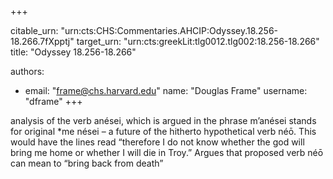 +++


citable_urn: "urn:cts:CHS:Commentaries.AHCIP:Odyssey.18.256-18.266.7fXpptj"
target_urn: "urn:cts:greekLit:tlg0012.tlg002:18.256-18.266"
title: "Odyssey 18.256-18.266"

authors:
- email: "frame@chs.harvard.edu"
  name: "Douglas Frame"
  username: "dframe"
+++

<p>analysis of the verb anései, which is argued in the phrase m’anései stands for original *me nései – a future of the hitherto hypothetical verb néō. This would have the lines read “therefore I do not know whether the god will bring me home or whether I will die in Troy.” Argues that proposed verb néō can mean to “bring back from death”</p>